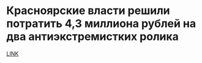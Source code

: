 # Красноярские власти решили потратить 4,3 миллиона рублей на два антиэкстремистких ролика



[LINK](https://varlamov.ru/3056252.html)